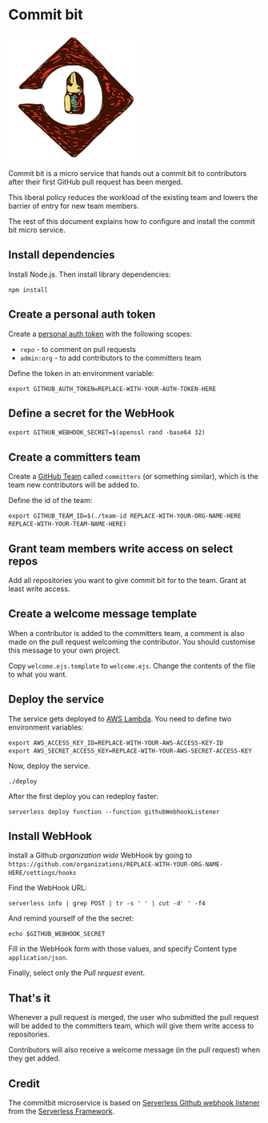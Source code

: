 # Commit bit

![commitbit](commitbit.png)

Commit bit is a micro service that hands out a commit bit to contributors
after their first GitHub pull request has been merged.

This liberal policy reduces the workload of the existing team and lowers the barrier
of entry for new team members.

The rest of this document explains how to configure and install the commit bit
micro service.

## Install dependencies

Install Node.js. Then install library dependencies:

    npm install

## Create a personal auth token

Create a [personal auth token](https://github.com/settings/tokens) with the
following scopes:

* `repo` - to comment on pull requests
* `admin:org` - to add contributors to the committers team

Define the token in an environment variable:

    export GITHUB_AUTH_TOKEN=REPLACE-WITH-YOUR-AUTH-TOKEN-HERE

## Define a secret for the WebHook

    export GITHUB_WEBHOOK_SECRET=$(openssl rand -base64 32)

## Create a committers team

Create a [GitHub Team](https://help.github.com/articles/organizing-members-into-teams/)
called `committers` (or something similar), which is the team new contributors will
be added to.

Define the id of the team:

    export GITHUB_TEAM_ID=$(./team-id REPLACE-WITH-YOUR-ORG-NAME-HERE REPLACE-WITH-YOUR-TEAM-NAME-HERE)

## Grant team members write access on select repos

Add all repositories you want to give commit bit for to the team. Grant at least write access.

## Create a welcome message template

When a contributor is added to the committers team, a comment is also made on the
pull request welcoming the contributor. You should customise this message to your
own project.

Copy `welcome.ejs.template` to `welcome.ejs`. Change the contents of the file to
what you want.

## Deploy the service

The service gets deployed to [AWS Lambda](https://aws.amazon.com/lambda).
You need to define two environment variables:

    export AWS_ACCESS_KEY_ID=REPLACE-WITH-YOUR-AWS-ACCESS-KEY-ID
    export AWS_SECRET_ACCESS_KEY=REPLACE-WITH-YOUR-AWS-SECRET-ACCESS-KEY

Now, deploy the service.

    ./deploy

After the first deploy you can redeploy faster:

    serverless deploy function --function githubWebhookListener

## Install WebHook

Install a Github *organization wide* WebHook by going to `https://github.com/organizations/REPLACE-WITH-YOUR-ORG-NAME-HERE/settings/hooks`

Find the WebHook URL:

    serverless info | grep POST | tr -s ' ' | cut -d' ' -f4

And remind yourself of the the secret:

    echo $GITHUB_WEBHOOK_SECRET

Fill in the WebHook form with those values, and specify Content type `application/json`.

Finally, select only the *Pull request* event.

## That's it

Whenever a pull request is merged, the user who submitted the pull request will
be added to the committers team, which will give them write access to repositories.

Contributors will also receive a welcome message (in the pull request) when they get
added.

## Credit

The commitbit microservice is based on [Serverless Github webhook listener](https://github.com/serverless/examples/tree/master/aws-node-github-webhook-listener)
from the [Serverless Framework](https://serverless.com/).
